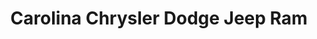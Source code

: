 ---
title: "Carolina Chrysler Dodge Jeep Ram"
url: /elizabeth-city/carolina-chrysler-dodge-jeep-ram/
shop: Autohaus
---
